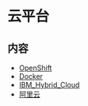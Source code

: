# 云平台

## 内容
- [OpenShift](https://gitbook.big1000.com/16-%E4%BA%91%E5%B9%B3%E5%8F%B0/)
- [Docker](https://gitbook.big1000.com/16-%E4%BA%91%E5%B9%B3%E5%8F%B0/02-Docker/)
- [IBM_Hybrid_Cloud](https://gitbook.big1000.com/16-%E4%BA%91%E5%B9%B3%E5%8F%B0/03-IBM_Hybrid_Cloud/)
- [阿里云](https://gitbook.big1000.com/16-%E4%BA%91%E5%B9%B3%E5%8F%B0/04-%E9%98%BF%E9%87%8C%E4%BA%91/)

